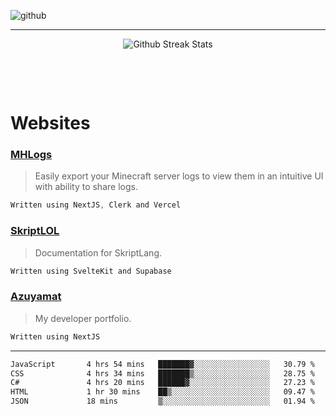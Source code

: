 ![github](https://media.discordapp.net/attachments/881363147364118528/1142610121697021952/background.png?width=1000&height=300)<br>
___
<p align="center">
  <img alt="Github Streak Stats" src="https://github-readme-streak-stats.herokuapp.com/?user=azuyamat"/>
</p><br>

<p align="center">
      
</p><br>


# Websites
### [MHLogs](https://mhlogs.com)
> Easily export your Minecraft server logs to view them in an intuitive UI with ability to share logs.
```js
Written using NextJS, Clerk and Vercel
```

### [SkriptLOL](https://skript.lol)
> Documentation for SkriptLang.
```js
Written using SvelteKit and Supabase
```

### [Azuyamat](https://azuyamat.com)
> My developer portfolio.
```js
Written using NextJS
```
___

<!--START_SECTION:waka-->

```txt
JavaScript       4 hrs 54 mins   ███████▓░░░░░░░░░░░░░░░░░   30.79 %
CSS              4 hrs 34 mins   ███████▒░░░░░░░░░░░░░░░░░   28.75 %
C#               4 hrs 20 mins   ██████▓░░░░░░░░░░░░░░░░░░   27.23 %
HTML             1 hr 30 mins    ██▒░░░░░░░░░░░░░░░░░░░░░░   09.47 %
JSON             18 mins         ▒░░░░░░░░░░░░░░░░░░░░░░░░   01.94 %
```

<!--END_SECTION:waka-->
